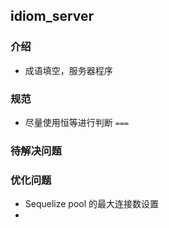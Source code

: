 ## idiom_server

### 介绍
 * 成语填空，服务器程序

### 规范
 * 尽量使用恒等进行判断 `===`

### 待解决问题

### 优化问题
 * Sequelize pool 的最大连接数设置
 * 
